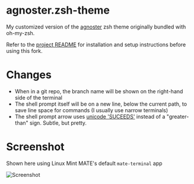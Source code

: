 # agnoster.zsh-theme
My customized version of the  [agnoster](https://github.com/agnoster/agnoster-zsh-theme) zsh theme originally bundled with oh-my-zsh.

Refer to the [project README](https://github.com/agnoster/agnoster-zsh-theme/blob/master/README.md) for installation and setup instructions before using this fork.

# Changes
 
- When in a git repo, the branch name will be shown on the right-hand side of the terminal
- The shell prompt itself will be on a new line, below the current path, to save line space for commands (I usually use narrow terminals)
- The shell prompt arrow uses [unicode 'SUCEEDS'](http://www.fileformat.info/info/unicode/char/227b/index.htm) instead of a "greater-than" sign. Subtle, but pretty.

# Screenshot

Shown here using Linux Mint MATE's default `mate-terminal` app

![Screenshot](https://gist.githubusercontent.com/kdoichinov/cdd55697b1e084fe00eea81632166f5e/raw/f7d48dd20123c74b4ee75ed0cbc6c32d98cd6a19/screenshot2.png)